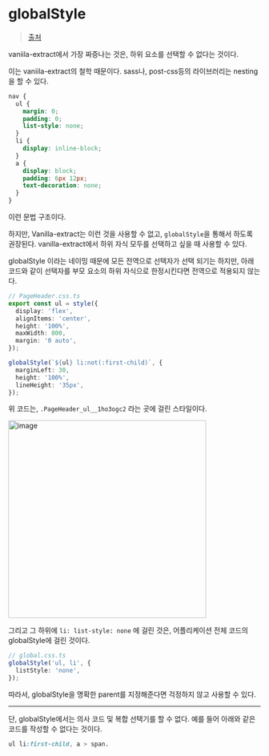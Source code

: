 # globalStyle

> [출처](https://vanilla-extract.style/documentation/global-api/global-style/#globalstyle)

vaniila-extract에서 가장 짜증나는 것은, 하위 요소를 선택할 수 없다는 것이다.

이는 vaniila-extract의 철학 때문이다. sass나, post-css등의 라이브러리는 nesting 을 할 수 있다.

```scss
nav {
  ul {
    margin: 0;
    padding: 0;
    list-style: none;
  }
  li {
    display: inline-block;
  }
  a {
    display: block;
    padding: 6px 12px;
    text-decoration: none;
  }
}
```

이런 문법 구조이다.

하지만, Vanilla-extract는 이런 것을 사용할 수 없고, `globalStyle`을 통해서 하도록 권장된다. vanilla-extract에서 하위 자식 모두를 선택하고 싶을 때 사용할 수 있다.

globalStyle 이라는 네이밍 때문에 모든 전역으로 선택자가 선택 되기는 하지만, 아래 코드와 같이 선택자를 부모 요소의 하위 자식으로 한정시킨다면 전역으로 적용되지 않는다.

```ts
// PageHeader.css.ts
export const ul = style({
  display: 'flex',
  alignItems: 'center',
  height: '100%',
  maxWidth: 800,
  margin: '0 auto',
});

globalStyle(`${ul} li:not(:first-child)`, {
  marginLeft: 30,
  height: '100%',
  lineHeight: '35px',
});
```

위 코드는, `.PageHeader_ul__1ho3ogc2` 라는 곳에 걸린 스타일이다.

<img width="395" alt="image" src="https://github.com/pozafly/TIL/assets/59427983/2d7799d4-32ce-4e36-a57c-3a6e3e02e324">

그리고 그 하위에 `li: list-style: none` 에 걸린 것은, 어플리케이션 전체 코드의 globalStyle에 걸린 것이다.

```ts
// global.css.ts
globalStyle('ul, li', {
  listStyle: 'none',
});
```

따라서, globalStyle을 명확한 parent를 지정해준다면 걱정하지 않고 사용할 수 있다.

---

단, globalStyle에서는 의사 코드 및 복합 선택기를 할 수 없다. 예를 들어 아래와 같은 코드를 작성할 수 없다는 것이다.

```css
ul li:first-child, a > span.
```
